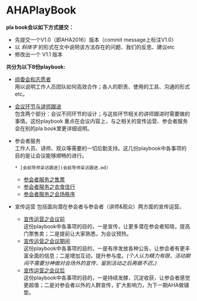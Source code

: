 # AHAPlayBook

**pla book会以如下方式提交：**  

* 先提交一个V1.0（即AHA2016）版本（commit message上标注V1.0）
* 以 *斜体字* 的形式在文中说明该方法存在的问题、我们的反思、建议etc
* 修改出一个 V1.1 版本

**共分为以下8份playbook:**  
 
* [组委会和志愿者](组委会和志愿者.md)  
    用以说明工作人员团队如何高效合作；各人的职责、使用的工具、沟通的形式etc。

* [会议环节与讲师跟进](会议环节与讲师跟进.md)    
    包含两个部分：会议不同环节的设计；与这些环节相关的讲师跟进时需要做的事情。这份playbook 重点在会议内容上，与之相关的宣传运营、参会者服务会在别的pla book里更详细说明。

* 参会者服务  
    工作人员、讲师、观众等需要的一切后勤支持。这几份playbook中各事项的目的是让会议能够顺畅的进行。  

	  * [会前导师采访跟进](会前导师采访跟进.md)
    * [参会者服务之售票](参会者服务之售票.md)  
    * [参会者服务之衣食住行](参会者服务之衣食住行.md)    
    * [参会者服务之会场秩序](参会者服务之会场秩序.md)  


* 宣传运营
    包括面向潜在参会者与参会者（讲师&观众）两方面的宣传运营。

    * [宣传运营之会议前](宣传运营之会议前.md)    
    这份playbook中各事项的目的，一是宣传，让更多潜在参会者知晓，提高门票售卖；二是提前让大家熟悉，为会议预热。    
    * [宣传运营之会议期间](宣传运营之会议期间.md)    
    这份playbook中各事项的目的，一是有序发放各种公告，让参会者有更丰富全面的信息；二是增加互动，提升参与度。*(个人认为精力有限，活动期间不需要分神做对会场外的宣传，留到活动之后再做不迟。)*  
    * [宣传运营之会议后](宣传运营之会议后.md)    
    这份playbook中各事项的目的，一是持续发酵，沉淀收获，让参会者感觉更超值；二是对参会者以外的人群宣传，扩大影响力，为下一期AHA做铺垫。  

